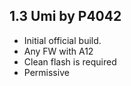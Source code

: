 ## 1.3 Umi by P4042

- Initial official build.
- Any FW with A12
- Clean flash is required
- Permissive